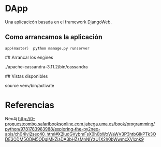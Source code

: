 
# DApp

Una aplicacicón basada en el framework DjangoWeb.

## Como arrancamos la aplicación

```
app(master)  python manage.py runserver
```

## Arrancar los engines

./apache-cassandra-3.11.2/bin/cassandra

## Vistas disponibles

source venv/bin/activate


# Referencias

Neo4j http://0-proquestcombo.safaribooksonline.com.jabega.uma.es/book/programming/python/9781783983988/exploring-the-py2neo-apis/ch04lvl2sec40_html#X2ludGVybmFsX0h0bWxWaWV3P3htbGlkPTk3ODE3ODM5ODM5ODglMkZjaDA3bHZsMnNlYzU1X2h0bWwmcXVlcnk9

